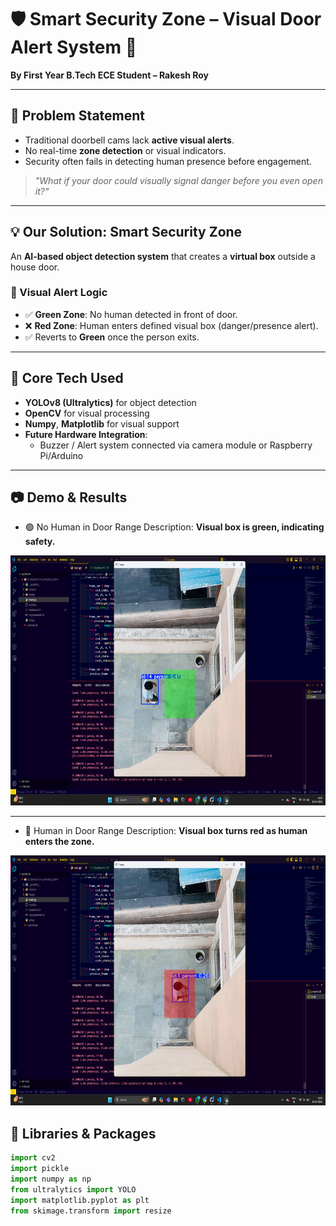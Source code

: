 # 🛡️ Smart Security Zone – Visual Door Alert System 🚪  
**By First Year B.Tech ECE Student – Rakesh Roy**

---

## 📌 Problem Statement  
- Traditional doorbell cams lack **active visual alerts**.  
- No real-time **zone detection** or visual indicators.  
- Security often fails in detecting human presence before engagement.  

> *"What if your door could visually signal danger before you even open it?"*

---

## 💡 Our Solution: **Smart Security Zone**  
An **AI-based object detection system** that creates a **virtual box** outside a house door.  

### 🚦 Visual Alert Logic  
- ✅ **Green Zone**: No human detected in front of door.  
- ❌ **Red Zone**: Human enters defined visual box (danger/presence alert).  
- ✅ Reverts to **Green** once the person exits.  

---

## 🤖 Core Tech Used  
- **YOLOv8 (Ultralytics)** for object detection  
- **OpenCV** for visual processing  
- **Numpy**, **Matplotlib** for visual support  
- **Future Hardware Integration**:  
  - Buzzer / Alert system connected via camera module or Raspberry Pi/Arduino

---

## 📷 Demo & Results
- 🟢 No Human in Door Range
Description: **Visual box is green, indicating safety.**

<p align="center">
  <img src="https://github.com/Programmer-Rakesh/AI_based_Home_Security_system/blob/main/Demo_media/Safe.png" width="600" height="400">
</p>

---

- 🔴 Human in Door Range
Description: **Visual box turns red as human enters the zone.**

<p align="center">
  <img src="https://github.com/Programmer-Rakesh/AI_based_Home_Security_system/blob/main/Demo_media/Alert.png" width="600" height="400">
</p>

## 🧠 Libraries & Packages  

```python
import cv2  
import pickle
import numpy as np    
from ultralytics import YOLO
import matplotlib.pyplot as plt
from skimage.transform import resize

